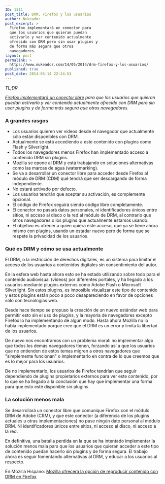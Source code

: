 ```yaml
---
ID: 1311
post_title: DRM, Firefox y los usuarios
author: Nukeador
post_excerpt: >
  Firefox implementará un conector para
  que los usuarios que quieran puedan
  activarlo y ver contenido actualmente
  ofrecido con DRM pero sin usar plugins y
  de forma más segura que otros
  navegadores.
layout: post
permalink: >
  https://www.nukeador.com/14/05/2014/drm-firefox-y-los-usuarios/
published: true
post_date: 2014-05-14 22:34:53
---
```

<em>TL;DR</em>

<em> <a href="https://blog.mozilla.org/press-latam/2014/05/14/drm-y-el-reto-de-servir-a-los-usuarios/">Firefox implementará un conector libre</a> para que los usuarios que quieran puedan activarlo y ver contenido actualmente ofrecido con DRM pero sin usar plugins y de forma más segura que otros navegadores.</em>
<h3>A grandes rasgos</h3>
<ul>
	<li>Los usuarios quieren ver vídeos desde el navegador que actualmente sólo están disponibles con DRM.</li>
	<li>Actualmente se está accediendo a este contenido con plugins como Flash y Silverlight.</li>
	<li>Todos los navegadores menos Firefox han implementado acceso a contenido DRM sin plugins.</li>
	<li>Mozilla se opone al DRM y está trabajando en soluciones alternativas como las marcas de agua (watermarking).</li>
	<li>Se va a desarrollar un conector libre para acceder desde Firefox al módulo de DRM (CDM) qué tendrá que ser descargando de forma independiente.</li>
	<li>No estará activado por defecto.</li>
	<li>Los usuarios tendrán que aceptar su activación, es complemente opcional.</li>
	<li>El código de Firefox seguirá siendo código libre completamente.</li>
	<li>El conector no pasará datos personales, ni identificadores únicos entre sitios, ni acceso al disco o la red al módulo de DRM, al contrario que otros navegadores o los plugins que actualmente estamos usando.</li>
	<li>El objetivo es ofrecer a quien quiera este acceso, que ya se tiene ahora mismo con plugins, usando un estadar nuevo pero de forma que se respete la privacidad de los usuarios.</li>
</ul>
<h3>Qué es DRM y cómo se usa actualmente</h3>
El DRM, o la restricción de derechos digitales, es un sistema para limitar el acceso de los usuarios a contenidos digitales sin consentimiento del autor.

En la esfera web hasta ahora esto se ha estado utilizando sobre todo para el contenido audiovisual (vídeos) por diferentes portales, y ha llegado a los usuarios mediante plugins externos como Adobe Flash o Microsoft Silverlight. Sin estos plugins, es imposible visualizar este tipo de contenido y estos plugins están poco a poco desapareciendo en favor de opciones sólo con tecnologías web.

Desde hace tiempo se propuso la creación de un nuevo estándar web para permitir esto sin el uso de plugins, y la mayoría de navegadores excepto Firefox lo ha implementando de algún modo. Hasta ahora Mozilla no lo había implementado porque cree que el DRM es un error y limita la libertad de los usuarios.

De nuevo nos encontramos con un problema moral: no implementar algo que todos los demás navegadores tienen, forzando así a que los usuarios que no entienden de estos temas migren a otros navegadores que "simplemente funcionan" o implementarlo en contra de lo que creemos que es lo mejor para los usuarios.

De no implementarlo, los usuarios de Firefox tendrían que seguir dependiendo de plugins propietarios externos para ver este contenido, por lo que se ha llegado a la conclusión que hay que implementar una forma para que esto esté disponible sin plugins.
<h3>La solución menos mala</h3>
Se desarrollará un conector libre que comunique Firefox con el módulo DRM de Adobe (CRM), y que este conector (a diferencia de los plugins actuales u otras implementaciones) no pase ningún dato personal al módulo DRM. Ni identificadores únicos entre sitios, ni acceso al disco, ni acceso a la red.

En definitiva, una batalla perdida en la que se ha intentado implementar la solución menos mala para que los usuarios que quieran acceder a este tipo de contenido puedan hacerlo sin plugins y de forma segura. El trabajo ahora es seguir fomentando alternativas al DRM, y educar a los usuarios al respecto.

En Mozilla Hispano: <a href="http://www.mozilla-hispano.org/mozilla-ofrecera-la-opcion-de-reproducir-contenido-con-drm-en-firefox/">Mozilla ofrecerá la opción de reproducir contenido con DRM en Firefox</a>